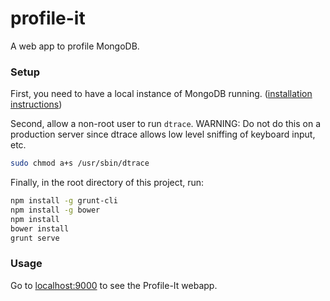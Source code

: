 profile-it
=============================

A web app to profile MongoDB.

### Setup
First, you need to have a local instance of MongoDB running. ([installation instructions](http://docs.mongodb.org/manual/tutorial/install-mongodb-on-os-x/))

Second, allow a non-root user to run `dtrace`. WARNING: Do not do this on a production server since dtrace allows low level sniffing of keyboard input, etc.
```bash
sudo chmod a+s /usr/sbin/dtrace
```
Finally, in the root directory of this project, run:
```bash
npm install -g grunt-cli
npm install -g bower
npm install
bower install
grunt serve
```

### Usage
Go to [localhost:9000](http://localhost:9000) to see the Profile-It webapp.


